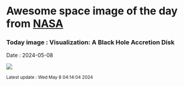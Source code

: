 
# Awesome space image of the day from [NASA](https://api.nasa.gov/)

### Today image : Visualization: A Black Hole Accretion Disk
Date : 2024-05-08

![](https://www.youtube.com/embed/l36UkYtq6m0?rel=0)

<small>Latest update : Wed May  8 04:14:04 2024</small>
        